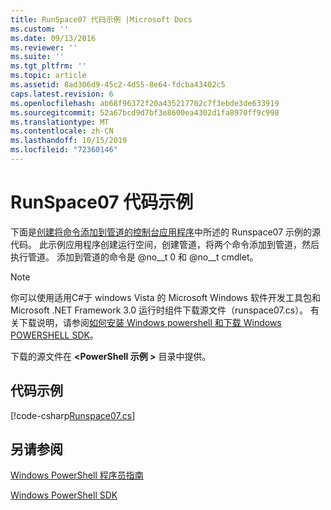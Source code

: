 ```yaml
---
title: RunSpace07 代码示例 |Microsoft Docs
ms.custom: ''
ms.date: 09/13/2016
ms.reviewer: ''
ms.suite: ''
ms.tgt_pltfrm: ''
ms.topic: article
ms.assetid: 8ad306d9-45c2-4d55-8e64-fdcba43402c5
caps.latest.revision: 6
ms.openlocfilehash: ab68f96372f20a435217702c7f3ebde3de633919
ms.sourcegitcommit: 52a67bcd9d7bf3e8600ea4302d1fa8970ff9c998
ms.translationtype: MT
ms.contentlocale: zh-CN
ms.lasthandoff: 10/15/2019
ms.locfileid: "72360146"
---
```

# <a name="runspace07-code-sample"></a>RunSpace07 代码示例

下面是[创建将命令添加到管道的控制台应用程序](https://msdn.microsoft.com/en-us/01eb7808-e97b-4905-80be-9e2fa38c262e)中所述的 Runspace07 示例的源代码。 此示例应用程序创建运行空间，创建管道，将两个命令添加到管道，然后执行管道。 添加到管道的命令是 @no__t 0 和 @no__t cmdlet。

> [!NOTE]
> 你可以使用适用C#于 windows Vista 的 Microsoft Windows 软件开发工具包和 Microsoft .NET Framework 3.0 运行时组件下载源文件（runspace07.cs）。 有关下载说明，请参阅[如何安装 Windows powershell 和下载 Windows POWERSHELL SDK](/powershell/developer/installing-the-windows-powershell-sdk)。
>
> 下载的源文件在 **\<PowerShell 示例 >** 目录中提供。

## <a name="code-sample"></a>代码示例

[!code-csharp[Runspace07.cs](../../../../powershell-sdk-samples/SDK-2.0/csharp/Runspace07/Runspace07.cs#L11-L108 "Runspace07.cs")]

## <a name="see-also"></a>另请参阅

[Windows PowerShell 程序员指南](./windows-powershell-programmer-s-guide.md)

[Windows PowerShell SDK](../windows-powershell-reference.md)
